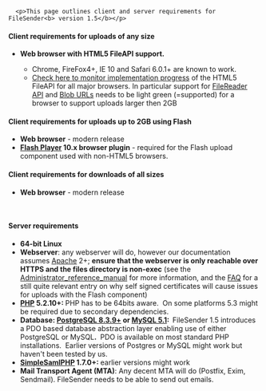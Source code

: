 
      
      
      
      
      
      
      <p>This page outlines client and server requirements for FileSender<b> version 1.5</b></p>
<h4><b>Client requirements for uploads of any size<br></b></h4>
<ul><li><b>Web browser with HTML5 FileAPI support. </b></li><ul><li>Chrome, FireFox4+, IE 10 and Safari 6.0.1+ are known to work. </li><li><a href="http://caniuse.com/fileapi">Check here to monitor implementation progress</a> of the HTML5 FileAPI for all major browsers. In particular support for <a href="http://caniuse.com/filereader">FileReader API</a> and <a href="http://caniuse.com/bloburls">Blob URLs</a> needs to be light green (=supported) for a browser to support uploads larger then 2GB</li></ul></ul>
<h4><b>Client requirements for uploads up to 2GB using Flash<br></b></h4>
<ul><li><b>Web browser</b> - modern release</li><li><b><a href="http://get.adobe.com/flashplayer/">Flash Player</a> 10.x browser plugin</b> - required for the Flash upload component used with non-HTML5 browsers.  </li></ul><h4><b>Client requirements for downloads of all sizes</b></h4><ul><li> <b>Web browser</b> - modern release</li></ul><p> </p>
<h4><b> Server requirements<br></b></h4>
<ul><li><b>64-bit Linux</b></li><li><b>Webserver</b>: any webserver will do, however our documentation assumes <a href="http://www.apache.org/httpd/">Apache</a> 2+; <b>ensure that the webserver is only reachable over HTTPS and the files directory is non-exec</b> (see the <a href="https://www.assembla.com/wiki/show/file_sender/Administrator_reference_manual" title="Administrator_reference_manual">Administrator_reference_manual</a> for more information, and the <a href="https://www.assembla.com/wiki/show/file_sender/FAQ" title="FAQ">FAQ</a> for a still quite relevant entry on why self signed certificates will cause issues for uploads with the Flash component)</li><li><b><a href="http://www.php.net/">PHP</a> 5.2.10+: </b>PHP has to be 64bits aware.  On some platforms 5.3 might be required due to secondary dependencies. </li><li><b>Database: <a href="http://www.postgresql.org/">PostgreSQL 8.3.9+</a> or <a href="http://www.mysql.com/">MySQL 5.1</a>:  </b>FileSender 1.5 introduces a PDO based database abstraction layer enabling use of either 
PostgreSQL or MySQL<b>. </b> PDO is available on most standard PHP installations.  Earlier versions of Postgres or MySQL might work but haven't been tested by us.<br></li><li><b><a href="http://rnd.feide.no/simplesamlphp/">SimpleSamlPHP</a> 1.7.0+: </b>earlier versions might work <b><br></b></li><li><b>Mail Transport Agent (MTA)</b>: Any decent MTA will do (Postfix, Exim, Sendmail). FileSender needs to be able to send out emails.</li></ul>
    
    
    
    
    
    
    
